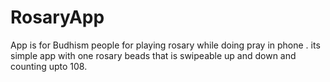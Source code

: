 # RosaryApp

App is for Budhism people for playing rosary while doing pray in phone . its simple app with one rosary beads that is swipeable up and down and counting upto 108.
